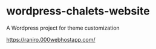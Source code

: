# wordpress-chalets-website
A Wordpress project for theme customization

https://raniro.000webhostapp.com/
